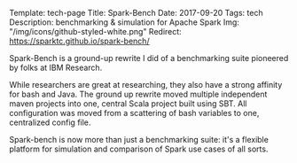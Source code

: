 Template: tech-page
Title: Spark-Bench
Date: 2017-09-20
Tags: tech
Description: benchmarking & simulation for Apache Spark
Img: "/img/icons/github-styled-white.png"
Redirect: https://sparktc.github.io/spark-bench/

Spark-Bench is a ground-up rewrite I did of a benchmarking suite pioneered by folks at IBM Research.

While researchers are great at researching, they also have a strong affinity for bash and Java.
The ground up rewrite moved multiple independent maven projects into one, central Scala project built using SBT.
All configuration was moved from a scattering of bash variables to one, centralized config file.

Spark-bench is now more than just a benchmarking suite: it's a flexible platform for simulation and comparison of Spark use cases of all sorts.
